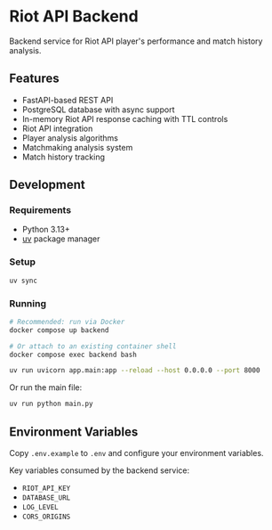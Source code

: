 # Riot API Backend

Backend service for Riot API player's performance and match history analysis.

## Features

- FastAPI-based REST API
- PostgreSQL database with async support
- In-memory Riot API response caching with TTL controls
- Riot API integration
- Player analysis algorithms
- Matchmaking analysis system
- Match history tracking

## Development

### Requirements

- Python 3.13+
- [uv](https://github.com/astral-sh/uv) package manager

### Setup

```bash
uv sync
```

### Running

```bash
# Recommended: run via Docker
docker compose up backend

# Or attach to an existing container shell
docker compose exec backend bash
```

```bash
uv run uvicorn app.main:app --reload --host 0.0.0.0 --port 8000
```

Or run the main file:

```bash
uv run python main.py
```

## Environment Variables

Copy `.env.example` to `.env` and configure your environment variables.

Key variables consumed by the backend service:

- `RIOT_API_KEY`
- `DATABASE_URL`
- `LOG_LEVEL`
- `CORS_ORIGINS`
